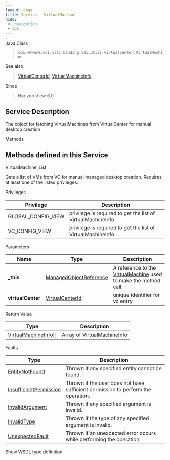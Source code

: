 ```yaml
---
layout: page
title: Service - VirtualMachine
hide:
 #- navigation
 - toc
---
```


  
   
  



Java Class  
> `com.vmware.vdi.vlsi.binding.vdi.utils.virtualcenter.VirtualMachine`

See also  
> [VirtualCenterId](vdi.entity.VirtualCenterId.md), [VirtualMachineInfo](vdi.utils.virtualcenter.VirtualMachine.VirtualMachineInfo.md)

Since  
> Horizon View 6.0


  


## Service Description

The object for fetching VirtualMachines from VirtualCenter for manual desktop creation 

Methods

Methods defined in this Service   
---  
VirtualMachine_List  
  



Gets a list of VMs from VC for manual managed desktop creation. Requires at least one of the listed privileges. 

Privileges 

Privilege |  Description   
---|---  
GLOBAL_CONFIG_VIEW|  privilege is required to get the list of VirtualMachineInfo.   
VC_CONFIG_VIEW|  privilege is required to get the list of VirtualMachineInfo.   
  


Parameters 

Name| Type| Description  
---|---|---  
**_this**| [ManagedObjectReference](vmodl.ManagedObjectReference.md)|  A reference to the [VirtualMachine](vdi.utils.virtualcenter.VirtualMachine.md) used to make the method call.   
**virtualCenter**| [VirtualCenterId](vdi.entity.VirtualCenterId.md)|  unique identifier for vc entry   
  
  


Return Value 

Type |  Description   
---|---  
[VirtualMachineInfo[]](vdi.utils.virtualcenter.VirtualMachine.VirtualMachineInfo.md)| Array of VirtualMachineInfo  
  


Faults 

Type |  Description   
---|---  
[EntityNotFound](vdi.fault.EntityNotFound.md)| Thrown if any specified entity cannot be found.  
[InsufficientPermission](vdi.fault.InsufficientPermission.md)| Thrown if the user does not have sufficient permission to perform the operation.  
[InvalidArgument](vdi.fault.InvalidArgument.md)| Thrown if any specified argument is invalid.  
[InvalidType](vdi.fault.InvalidType.md)| Thrown if the type of any specified argument is invalid.  
[UnexpectedFault](vdi.fault.UnexpectedFault.md)| Thrown if an unexpected error occurs while performing the operation.  
  
Show WSDL type definition

  
  
  
  
  
  
  
